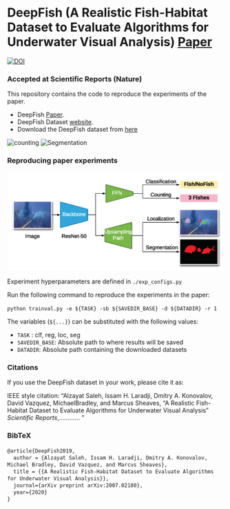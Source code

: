 

# DeepFish (A Realistic Fish-Habitat Dataset to Evaluate Algorithms for Underwater Visual Analysis) [Paper](https://)   
[![DOI](https://zenodo.org/badge/206528410.svg)](https://zenodo.org/badge/latestdoi/206528410)
### Accepted at Scientific Reports (Nature)

This repository contains the code to reproduce the experiments of the paper.
*  DeepFish  [Paper](https:// ).
*  DeepFish Dataset [website](https://alzayats.github.io/DeepFish/).
*  Download the DeepFish dataset from [here](https://cloudstor.aarnet.edu.au/plus/s/NfjObIhtUYO6332)

![counting](count.gif) 
![Segmentation](seg.gif) 




### Reproducing paper experiments
![CNN](Figure_4.png)



Experiment hyperparameters are defined in `./exp_configs.py`

Run the following command to reproduce the experiments in the paper:

`python trainval.py -e ${TASK} -sb ${SAVEDIR_BASE} -d ${DATADIR} -r 1`

The variables (`${...}`) can be substituted with the following values:

* `TASK` : clf, reg, loc, seg
* `SAVEDIR_BASE`: Absolute path to where results will be saved
* `DATADIR`: Absolute path containing the downloaded datasets



### Citations

If you use the DeepFish dataset in your work, please cite it as:

IEEE style citation: “Alzayat Saleh, Issam H. Laradji, Dmitry A. Konovalov, David Vazquez, MichaelBradley, and Marcus Sheaves, 
“A Realistic Fish-Habitat Dataset to Evaluate Algorithms for Underwater Visual Analysis” *Scientific Reports*,............ ”

### BibTeX
```
@article{DeepFish2019,
  author = {Alzayat Saleh, Issam H. Laradji, Dmitry A. Konovalov,  Michael Bradley, David Vazquez, and Marcus Sheaves},
  title = {{A Realistic Fish-Habitat Dataset to Evaluate Algorithms for Underwater Visual Analysis}},
  journal={arXiv preprint arXiv:2007.02180},
  year={2020}
}

```
